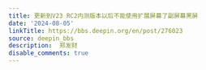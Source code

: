```yaml
---
title: 更新到V23 RC2内测版本以后不能使用扩展屏幕了副屏幕黑屏
date: '2024-08-05'
linkTitle: https://bbs.deepin.org/en/post/276023
source: deepin_bbs
description:  郑发财 
disable_comments: true
---
```


